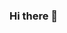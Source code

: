 ### Hi there 👋

<!--
**rishabhgupta91/rishabhgupta91** is a ✨ _special_ ✨ repository because its `README.md` (this file) appears on your GitHub profile.

Here are some ideas to get you started:

- 🔭 I’m currently working on Applying structured Merton models on company's financial data 
- 🌱 I’m currently learning credit risk modelling
- 👯 I’m looking to collaborate on any financial modelling project
- 🤔 I’m looking for help with ...
- 💬 Ask me about ...
- 📫 How to reach me: ...
- 😄 Pronouns: ...
- ⚡ Fun fact: ...
-->
